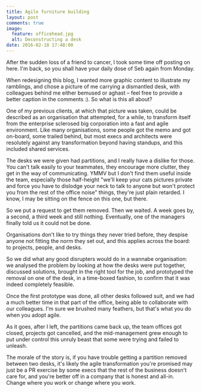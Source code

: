 ```yaml
---
title: Agile furniture building 
layout: post
comments: true
image:
  feature: officehead.jpg
  alt: Deconstructing a desk
date: 2016-02-18 17:48:00
---
```

After the sudden loss of a friend to cancer, I took some time off posting on here. I'm back, so you shall have your daily dose of Seb again from Monday.

When redesigning this blog, I wanted more graphic content to illustrate my ramblings, and chose a picture of me carrying a dismantled desk, with colleagues behind me either bemused or aghast – feel free to provide a better caption in the comments :). So what is this all about?

One of my previous clients, at which that picture was taken, could be described as an organisation that attempted, for a while, to transform itself from the enterprise sclerosed big corporation into a fast and agile environment. Like many organisations, some people got the memo and got on-board, some trailed behind, but most execs and architects were resolutely against any transformation beyond having standups, and this included shared services.

The desks we were given had partitions, and I really have a dislike for those. You can't talk easily to your teammates, they encourage more clutter, they get in the way of communicating. YMMV but I don't find them useful inside the team, especially those half-height "we'll keep your cats pictures private and force you have to dislodge your neck to talk to anyone but won't protect you from the rest of the office noise" things, they're just plain retarded. I know, I may be sitting on the fence on this one, but there.

So we put a request to get them removed. Then we waited. A week goes by, a second, a third week and still nothing. Eventually, one of the managers finally told us it could not be done.

Organisations don't like to try things they never tried before, they despise anyone not fitting the norm they set out, and this applies across the board: to projects, people, and desks.

So we did what any good disrupters would do in a wannabe organisation: we analysed the problem by looking at how the desks were put together, discussed solutions, brought in the right tool for the job, and prototyped the removal on one of the desk, in a time-boxed fashion, to confirm that it was indeed completely feasible.

Once the first prototype was done, all other desks followed suit, and we had a much better time in that part of the office, being able to collaborate with our colleagues. I'm sure we brushed many feathers, but that's what you do when you adopt agile.

As it goes, after I left, the partitions came back up, the team offices got closed, projects got cancelled, and the mid-management grew enough to put under control this unruly beast that some were trying and failed to unleash.

The morale of the story is, if you have trouble getting a partition removed between two desks, it's likely the agile transformation you're promised may just be a PR exercise by some execs that the rest of the business doesn't care for, and you're better off in a company that is honest and all-in. Change where you work or change where you work.
